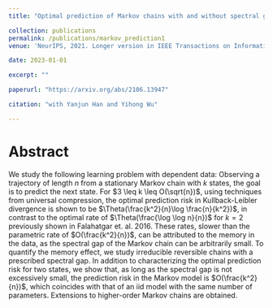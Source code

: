 ```yaml
---
title: "Optimal prediction of Markov chains with and without spectral gap"

collection: publications
permalink: /publications/markov_prediction1
venue: 'NeurIPS, 2021. Longer version in IEEE Transactions on Information Theory'

date: 2023-01-01

excerpt: ""

paperurl: "https://arxiv.org/abs/2106.13947"

citation: "with Yanjun Han and Yihong Wu"

---
```


Abstract
========

We study the following learning problem with dependent data: Observing a trajectory of length $n$ from a stationary Markov chain with $k$ states, the goal is to predict the next state.
For  $3 \leq k \leq O(\sqrt{n})$, using techniques from universal compression, the optimal prediction risk in Kullback-Leibler divergence is shown to be $\Theta(\frac{k^2}{n}\log \frac{n}{k^2})$, in contrast to the optimal rate of $\Theta(\frac{\log \log n}{n})$ for $k=2$ previously shown in Falahatgar et. al. 2016. These rates, slower than the parametric rate of $O(\frac{k^2}{n})$, can be attributed to the memory in the data, as the spectral gap of the Markov chain can be arbitrarily small. To quantify the memory effect, we study irreducible reversible chains with a prescribed spectral gap. In addition to characterizing the optimal prediction risk for two states, we show that, as long as the spectral gap is not excessively small, the prediction risk in the Markov model is $O(\frac{k^2}{n})$, which coincides with that of an iid model with the same number of parameters. Extensions to higher-order Markov chains are obtained.




